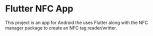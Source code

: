 # Flutter NFC App

This project is an app for Android the uses Flutter along with the NFC manager package to create an NFC tag reader/writter.

